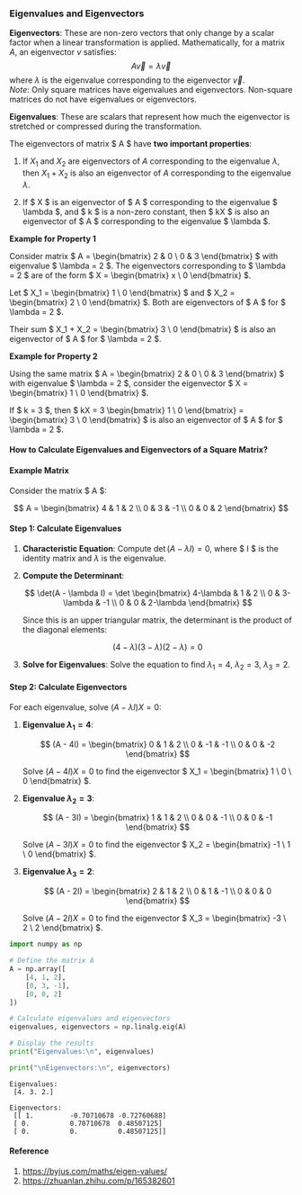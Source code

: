 ### Eigenvalues and Eigenvectors

**Eigenvectors**: These are non-zero vectors that only change by a scalar factor when a linear transformation is applied. Mathematically, for a matrix $A$, an eigenvector $v$ satisfies:
$$A\vec{v}=\lambda\vec{v}$$
where $\lambda$ is the eigenvalue corresponding to the eigenvector $\vec{v}$.  
*Note*: Only square matrices have eigenvalues and eigenvectors. Non-square matrices do not have eigenvalues or eigenvectors.



**Eigenvalues**: These are scalars that represent how much the eigenvector is stretched or compressed during the transformation.

The eigenvectors of matrix $ A $ have **two important properties**:

1. If $X_1$ and $X_2$ are eigenvectors of $A$ corresponding to the eigenvalue $\lambda$, then $X_1 + X_2$ is also an eigenvector of $A$ corresponding to the eigenvalue $\lambda$.


2. If $ X $ is an eigenvector of $ A $ corresponding to the eigenvalue $ \lambda $, and $ k $ is a non-zero constant, then $ kX $ is also an eigenvector of $ A $ corresponding to the eigenvalue $ \lambda $.

**Example for Property 1**

Consider matrix $ A = \begin{bmatrix} 2 & 0 \\ 0 & 3 \end{bmatrix} $ with eigenvalue $ \lambda = 2 $. The eigenvectors corresponding to $ \lambda = 2 $ are of the form $ X = \begin{bmatrix} x \\ 0 \end{bmatrix} $.

Let $ X_1 = \begin{bmatrix} 1 \\ 0 \end{bmatrix} $ and $ X_2 = \begin{bmatrix} 2 \\ 0 \end{bmatrix} $. Both are eigenvectors of $ A $ for $ \lambda = 2 $.

Their sum $ X_1 + X_2 = \begin{bmatrix} 3 \\ 0 \end{bmatrix} $ is also an eigenvector of $ A $ for $ \lambda = 2 $.

**Example for Property 2**

Using the same matrix $ A = \begin{bmatrix} 2 & 0 \\ 0 & 3 \end{bmatrix} $ with eigenvalue $ \lambda = 2 $, consider the eigenvector $ X = \begin{bmatrix} 1 \\ 0 \end{bmatrix} $.

If $ k = 3 $, then $ kX = 3 \begin{bmatrix} 1 \\ 0 \end{bmatrix} = \begin{bmatrix} 3 \\ 0 \end{bmatrix} $ is also an eigenvector of $ A $ for $ \lambda = 2 $.

#### How to Calculate Eigenvalues and Eigenvectors of a Square Matrix?


#### Example Matrix

Consider the matrix $ A $:

$$ 
A = \begin{bmatrix} 
4 & 1 & 2 \\ 
0 & 3 & -1 \\ 
0 & 0 & 2 
\end{bmatrix} 
$$

#### Step 1: Calculate Eigenvalues

1. **Characteristic Equation**: Compute $\det(A - \lambda I) = 0$, where $ I $ is the identity matrix and $\lambda$ is the eigenvalue.

2. **Compute the Determinant**:

   $$
   \det(A - \lambda I) = \det \begin{bmatrix} 
   4-\lambda & 1 & 2 \\ 
   0 & 3-\lambda & -1 \\ 
   0 & 0 & 2-\lambda 
   \end{bmatrix} 
   $$

   Since this is an upper triangular matrix, the determinant is the product of the diagonal elements:

   $$
   (4-\lambda)(3-\lambda)(2-\lambda) = 0
   $$

3. **Solve for Eigenvalues**: Solve the equation to find $\lambda_1 = 4$, $\lambda_2 = 3$, $\lambda_3 = 2$.

#### Step 2: Calculate Eigenvectors

For each eigenvalue, solve $(A - \lambda I)X = 0$:

1. **Eigenvalue $\lambda_1 = 4$**:

   $$
   (A - 4I) = \begin{bmatrix} 
   0 & 1 & 2 \\ 
   0 & -1 & -1 \\ 
   0 & 0 & -2 
   \end{bmatrix} 
   $$

   Solve $(A - 4I)X = 0$ to find the eigenvector $ X_1 = \begin{bmatrix} 1 \\ 0 \\ 0 \end{bmatrix} $.

2. **Eigenvalue $\lambda_2 = 3$**:

   $$
   (A - 3I) = \begin{bmatrix} 
   1 & 1 & 2 \\ 
   0 & 0 & -1 \\ 
   0 & 0 & -1 
   \end{bmatrix} 
   $$

   Solve $(A - 3I)X = 0$ to find the eigenvector $ X_2 = \begin{bmatrix} -1 \\ 1 \\ 0 \end{bmatrix} $.

3. **Eigenvalue $\lambda_3 = 2$**:

   $$
   (A - 2I) = \begin{bmatrix} 
   2 & 1 & 2 \\ 
   0 & 1 & -1 \\ 
   0 & 0 & 0 
   \end{bmatrix} 
   $$

   Solve $(A - 2I)X = 0$ to find the eigenvector $ X_3 = \begin{bmatrix} -3 \\ 2 \\ 2 \end{bmatrix} $.


```python
import numpy as np

# Define the matrix A
A = np.array([
    [4, 1, 2],
    [0, 3, -1],
    [0, 0, 2]
])

# Calculate eigenvalues and eigenvectors
eigenvalues, eigenvectors = np.linalg.eig(A)

# Display the results
print("Eigenvalues:\n", eigenvalues)

print("\nEigenvectors:\n", eigenvectors)
```

    Eigenvalues:
     [4. 3. 2.]
    
    Eigenvectors:
     [[ 1.         -0.70710678 -0.72760688]
     [ 0.          0.70710678  0.48507125]
     [ 0.          0.          0.48507125]]
    

#### Reference
1. https://byjus.com/maths/eigen-values/
2. https://zhuanlan.zhihu.com/p/165382601


